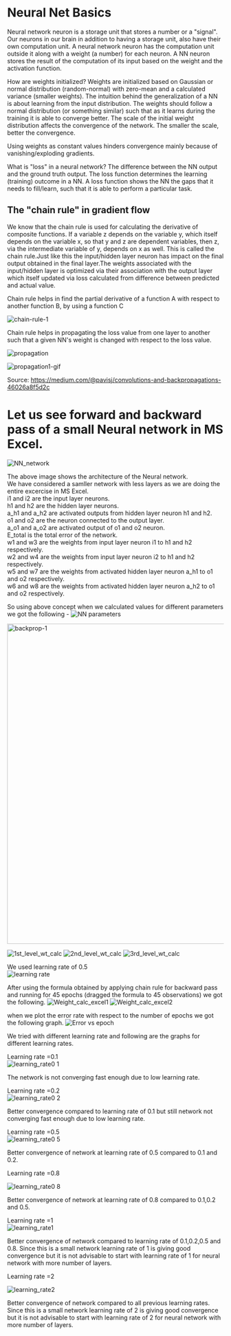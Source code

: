 # Neural Net Basics

Neural network neuron is a storage unit that stores a number or a "signal". Our neurons in our brain in addition to having a storage unit, also have their own computation unit. A neural network neuron has the computation unit outside it along with a weight (a number) for each neuron. A NN neuron stores the result of the computation of its input based on the weight and the activation function.

How are weights initialized?
Weights are initialized based on Gaussian or normal distribution (random-normal) with zero-mean and a calculated variance (smaller weights). The intuition behind the generalization of a NN is about learning from the input distribution. The weights should follow a normal distribution (or something similar) such that as it learns during the training it is able to converge better. The scale of the initial weight distribution affects the convergence of the network. The smaller the scale, better the convergence.

Using weights as constant values hinders convergence mainly because of vanishing/exploding gradients.

What is "loss" in a neural network?
The difference between the NN output and the ground truth output. The loss function determines the learning (training) outcome in a NN. A loss function shows the NN the gaps that it needs to fill/learn, such that it is able to perform a particular task.

## The "chain rule" in gradient flow

We know that the chain rule is used for calculating the derivative of composite functions. If a variable z depends on the variable y, which itself depends on the variable x, so that y and z are dependent variables, then z, via the intermediate variable of y, depends on x as well. This is called the chain rule.Just like this the input/hidden layer neuron has impact on the final output obtained in the final layer.The weights associated with the input/hidden layer is optimized via their association with the output layer which itself updated via loss calculated from difference between predicted and actual value.


Chain rule helps in find the partial derivative of a function A with respect to another function B, by using a function C

![chain-rule-1](https://user-images.githubusercontent.com/39134120/126879921-1d80c7b9-354d-44d3-b9fc-87b94fba4b36.png)

Chain rule helps in propagating the loss value from one layer to another such that a given NN's weight is changed with respect to the loss value.

![propagation](https://user-images.githubusercontent.com/39134120/126880076-48e47336-22b9-4c55-9ee1-9373dbfa03fa.png)

![propagation1-gif](https://user-images.githubusercontent.com/39134120/126880092-834226c8-30b1-4484-a99a-8db186c11cd2.gif)

Source: https://medium.com/@pavisj/convolutions-and-backpropagations-46026a8f5d2c

# Let us see forward and backward pass of a small Neural network in MS Excel.

![NN_network](https://user-images.githubusercontent.com/39134120/126893872-89ff9e62-b36d-4d38-9e52-c54602e5f909.JPG)



The above image shows the architecture of the Neural network.<br>
We have considered a samller network with less layers as we are doing the entire excercise in MS Excel.<br>
i1 and i2 are the input layer neurons.<br>
h1 and h2 are the hidden layer neurons.<br>
a_h1 and a_h2 are activated outputs from hidden layer neuron h1 and h2.<br>
o1 and o2 are the neuron connected to the output layer.<br>
a_o1 and a_o2 are activated output of o1 and o2 neuron.<br>
E_total is the total error of the network.<br>
w1 and w3 are the weights from input layer neuron i1 to h1 and h2 respectively.<br>
w2 and w4 are the weights from input layer neuron i2 to h1 and h2 respectively.<br>
w5 and w7 are the weights from activated hidden layer neuron a_h1 to o1 and o2 respectively.<br>
w6 and w8 are the weights from activated hidden layer neuron a_h2 to o1 and o2 respectively.<br>

So using above concept when we calculated values for different parameters we got the following -
![NN parameters](https://user-images.githubusercontent.com/39134120/126879579-725ee132-39f2-4fd2-ba0c-db2dff80dba9.JPG)


<img width="745" alt="backprop-1" src="https://user-images.githubusercontent.com/39134120/126879428-83ffae65-f3f7-4ab7-ae9b-0644ee2f30a3.png">

![1st_level_wt_calc](https://user-images.githubusercontent.com/39134120/126893892-9948f9f9-d740-4ab1-8632-9de2a5baa64d.JPG)
![2nd_level_wt_calc](https://user-images.githubusercontent.com/39134120/126893897-dabf84bf-019a-4cfb-80fe-64bd1eef3d47.JPG)
![3rd_level_wt_calc](https://user-images.githubusercontent.com/39134120/126893899-8ecdc86b-3ce2-42a3-9350-7f6c9801256f.JPG)


We used learning rate of 0.5<br>
![learning rate](https://user-images.githubusercontent.com/39134120/118124146-cdcb5d00-b412-11eb-9d30-f60148954141.JPG)

After using the formula obtained by applying chain rule for backward pass and running for 45 epochs (dragged the formula to 45 observations) we got the following.
![Weight_calc_excel1](https://user-images.githubusercontent.com/39134120/126894152-43714ee6-834a-4a3d-bbb8-1cb5cbbc6023.JPG)
![Weight_calc_excel2](https://user-images.githubusercontent.com/39134120/126894159-4391784a-4bcb-4981-83d6-5b6dd295f333.JPG)


when we plot the error rate with respect to the number of epochs we got the following graph.
![Error vs epoch](https://user-images.githubusercontent.com/39134120/126894429-5ff1558d-0d47-4715-9965-2f3fbe7b5434.JPG)


We tried with different learning rate and following are the graphs for different learning rates.

Learning rate =0.1<br>
![learning_rate0 1](https://user-images.githubusercontent.com/39134120/118125674-ec325800-b414-11eb-88aa-820b2f328e23.JPG)

The network is not converging fast enough due to low learning rate.

Learning rate =0.2 <br>
![learning_rate0 2](https://user-images.githubusercontent.com/39134120/118125803-12f08e80-b415-11eb-9319-b796cab89ccc.JPG)

Better convergence compared to learning rate of 0.1 but still network not converging fast enough due to low learning rate.

Learning rate =0.5<br>
![learning_rate0 5](https://user-images.githubusercontent.com/39134120/118127381-3e747880-b417-11eb-947a-534b35a86fb4.JPG)

Better convergence of network at learning rate of 0.5 compared to 0.1 and 0.2.

Learning rate =0.8<br>

![learning_rate0 8](https://user-images.githubusercontent.com/39134120/118126206-a5912d80-b415-11eb-9fba-14b0c5295f05.JPG)

Better convergence of network at learning rate of 0.8 compared to 0.1,0.2 and 0.5.

Learning rate =1<br>
![learning_rate1](https://user-images.githubusercontent.com/39134120/118126555-1fc1b200-b416-11eb-98ba-0dc28a0494ce.JPG)

Better convergence of network compared to learning rate of 0.1,0.2,0.5 and 0.8. Since this is a small network learning rate of 1 is giving 
good convergence but it is not advisable to start with learning rate of 1 for neural network with more number of layers.

Learning rate =2<br>

![learning_rate2](https://user-images.githubusercontent.com/39134120/118126820-7cbd6800-b416-11eb-8c6a-d388f6f8d94a.JPG)

Better convergence of network compared to all previous learning rates. Since this is a small network learning rate of 2 is giving 
good convergence but it is not advisable to start with learning rate of 2 for neural network with more number of layers.










